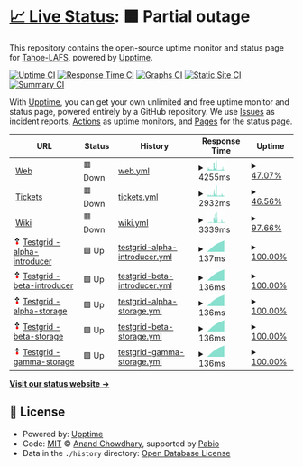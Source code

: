 # [📈 Live Status](https://tahoe-lafs.github.io/infrastructure-upptime): <!--live status--> **🟧 Partial outage**

This repository contains the open-source uptime monitor and status page for [Tahoe-LAFS](https://tahoe-lafs.org/), powered by [Upptime](https://github.com/upptime/upptime).

[![Uptime CI](https://github.com/tahoe-lafs/infrastructure-upptime/workflows/Uptime%20CI/badge.svg)](https://github.com/tahoe-lafs/infrastructure-upptime/actions?query=workflow%3A%22Uptime+CI%22)
[![Response Time CI](https://github.com/tahoe-lafs/infrastructure-upptime/workflows/Response%20Time%20CI/badge.svg)](https://github.com/tahoe-lafs/infrastructure-upptime/actions?query=workflow%3A%22Response+Time+CI%22)
[![Graphs CI](https://github.com/tahoe-lafs/infrastructure-upptime/workflows/Graphs%20CI/badge.svg)](https://github.com/tahoe-lafs/infrastructure-upptime/actions?query=workflow%3A%22Graphs+CI%22)
[![Static Site CI](https://github.com/tahoe-lafs/infrastructure-upptime/workflows/Static%20Site%20CI/badge.svg)](https://github.com/tahoe-lafs/infrastructure-upptime/actions?query=workflow%3A%22Static+Site+CI%22)
[![Summary CI](https://github.com/tahoe-lafs/infrastructure-upptime/workflows/Summary%20CI/badge.svg)](https://github.com/tahoe-lafs/infrastructure-upptime/actions?query=workflow%3A%22Summary+CI%22)

With [Upptime](https://upptime.js.org), you can get your own unlimited and free uptime monitor and status page, powered entirely by a GitHub repository. We use [Issues](https://github.com/tahoe-lafs/infrastructure-upptime/issues) as incident reports, [Actions](https://github.com/tahoe-lafs/infrastructure-upptime/actions) as uptime monitors, and [Pages](https://tahoe-lafs.github.io//infrastructure-upptime) for the status page.

<!--start: status pages-->
<!-- This summary is generated by Upptime (https://github.com/upptime/upptime) -->
<!-- Do not edit this manually, your changes will be overwritten -->
<!-- prettier-ignore -->
| URL | Status | History | Response Time | Uptime |
| --- | ------ | ------- | ------------- | ------ |
| <img alt="" src="https://icons.duckduckgo.com/ip3/www.tahoe-lafs.org.ico" height="13"> [Web](https://www.tahoe-lafs.org/) | 🟥 Down | [web.yml](https://github.com/tahoe-lafs/infrastructure-upptime/commits/HEAD/history/web.yml) | <details><summary><img alt="Response time graph" src="./graphs/web/response-time-week.png" height="20"> 4255ms</summary><br><a href="https://Tahoe-LAFS.github.io/infrastructure-upptime/history/web"><img alt="Response time 5976" src="https://img.shields.io/endpoint?url=https%3A%2F%2Fraw.githubusercontent.com%2Ftahoe-lafs%2Finfrastructure-upptime%2FHEAD%2Fapi%2Fweb%2Fresponse-time.json"></a><br><a href="https://Tahoe-LAFS.github.io/infrastructure-upptime/history/web"><img alt="24-hour response time 11053" src="https://img.shields.io/endpoint?url=https%3A%2F%2Fraw.githubusercontent.com%2Ftahoe-lafs%2Finfrastructure-upptime%2FHEAD%2Fapi%2Fweb%2Fresponse-time-day.json"></a><br><a href="https://Tahoe-LAFS.github.io/infrastructure-upptime/history/web"><img alt="7-day response time 4255" src="https://img.shields.io/endpoint?url=https%3A%2F%2Fraw.githubusercontent.com%2Ftahoe-lafs%2Finfrastructure-upptime%2FHEAD%2Fapi%2Fweb%2Fresponse-time-week.json"></a><br><a href="https://Tahoe-LAFS.github.io/infrastructure-upptime/history/web"><img alt="30-day response time 7642" src="https://img.shields.io/endpoint?url=https%3A%2F%2Fraw.githubusercontent.com%2Ftahoe-lafs%2Finfrastructure-upptime%2FHEAD%2Fapi%2Fweb%2Fresponse-time-month.json"></a><br><a href="https://Tahoe-LAFS.github.io/infrastructure-upptime/history/web"><img alt="1-year response time 5976" src="https://img.shields.io/endpoint?url=https%3A%2F%2Fraw.githubusercontent.com%2Ftahoe-lafs%2Finfrastructure-upptime%2FHEAD%2Fapi%2Fweb%2Fresponse-time-year.json"></a></details> | <details><summary><a href="https://Tahoe-LAFS.github.io/infrastructure-upptime/history/web">47.07%</a></summary><a href="https://Tahoe-LAFS.github.io/infrastructure-upptime/history/web"><img alt="All-time uptime 80.12%" src="https://img.shields.io/endpoint?url=https%3A%2F%2Fraw.githubusercontent.com%2Ftahoe-lafs%2Finfrastructure-upptime%2FHEAD%2Fapi%2Fweb%2Fuptime.json"></a><br><a href="https://Tahoe-LAFS.github.io/infrastructure-upptime/history/web"><img alt="24-hour uptime 10.91%" src="https://img.shields.io/endpoint?url=https%3A%2F%2Fraw.githubusercontent.com%2Ftahoe-lafs%2Finfrastructure-upptime%2FHEAD%2Fapi%2Fweb%2Fuptime-day.json"></a><br><a href="https://Tahoe-LAFS.github.io/infrastructure-upptime/history/web"><img alt="7-day uptime 47.07%" src="https://img.shields.io/endpoint?url=https%3A%2F%2Fraw.githubusercontent.com%2Ftahoe-lafs%2Finfrastructure-upptime%2FHEAD%2Fapi%2Fweb%2Fuptime-week.json"></a><br><a href="https://Tahoe-LAFS.github.io/infrastructure-upptime/history/web"><img alt="30-day uptime 61.71%" src="https://img.shields.io/endpoint?url=https%3A%2F%2Fraw.githubusercontent.com%2Ftahoe-lafs%2Finfrastructure-upptime%2FHEAD%2Fapi%2Fweb%2Fuptime-month.json"></a><br><a href="https://Tahoe-LAFS.github.io/infrastructure-upptime/history/web"><img alt="1-year uptime 80.12%" src="https://img.shields.io/endpoint?url=https%3A%2F%2Fraw.githubusercontent.com%2Ftahoe-lafs%2Finfrastructure-upptime%2FHEAD%2Fapi%2Fweb%2Fuptime-year.json"></a></details>
| <img alt="" src="https://icons.duckduckgo.com/ip3/tahoe-lafs.org.ico" height="13"> [Tickets](https://tahoe-lafs.org/trac/tahoe-lafs/query) | 🟥 Down | [tickets.yml](https://github.com/tahoe-lafs/infrastructure-upptime/commits/HEAD/history/tickets.yml) | <details><summary><img alt="Response time graph" src="./graphs/tickets/response-time-week.png" height="20"> 2932ms</summary><br><a href="https://Tahoe-LAFS.github.io/infrastructure-upptime/history/tickets"><img alt="Response time 6147" src="https://img.shields.io/endpoint?url=https%3A%2F%2Fraw.githubusercontent.com%2Ftahoe-lafs%2Finfrastructure-upptime%2FHEAD%2Fapi%2Ftickets%2Fresponse-time.json"></a><br><a href="https://Tahoe-LAFS.github.io/infrastructure-upptime/history/tickets"><img alt="24-hour response time 4619" src="https://img.shields.io/endpoint?url=https%3A%2F%2Fraw.githubusercontent.com%2Ftahoe-lafs%2Finfrastructure-upptime%2FHEAD%2Fapi%2Ftickets%2Fresponse-time-day.json"></a><br><a href="https://Tahoe-LAFS.github.io/infrastructure-upptime/history/tickets"><img alt="7-day response time 2932" src="https://img.shields.io/endpoint?url=https%3A%2F%2Fraw.githubusercontent.com%2Ftahoe-lafs%2Finfrastructure-upptime%2FHEAD%2Fapi%2Ftickets%2Fresponse-time-week.json"></a><br><a href="https://Tahoe-LAFS.github.io/infrastructure-upptime/history/tickets"><img alt="30-day response time 7780" src="https://img.shields.io/endpoint?url=https%3A%2F%2Fraw.githubusercontent.com%2Ftahoe-lafs%2Finfrastructure-upptime%2FHEAD%2Fapi%2Ftickets%2Fresponse-time-month.json"></a><br><a href="https://Tahoe-LAFS.github.io/infrastructure-upptime/history/tickets"><img alt="1-year response time 6147" src="https://img.shields.io/endpoint?url=https%3A%2F%2Fraw.githubusercontent.com%2Ftahoe-lafs%2Finfrastructure-upptime%2FHEAD%2Fapi%2Ftickets%2Fresponse-time-year.json"></a></details> | <details><summary><a href="https://Tahoe-LAFS.github.io/infrastructure-upptime/history/tickets">46.56%</a></summary><a href="https://Tahoe-LAFS.github.io/infrastructure-upptime/history/tickets"><img alt="All-time uptime 79.96%" src="https://img.shields.io/endpoint?url=https%3A%2F%2Fraw.githubusercontent.com%2Ftahoe-lafs%2Finfrastructure-upptime%2FHEAD%2Fapi%2Ftickets%2Fuptime.json"></a><br><a href="https://Tahoe-LAFS.github.io/infrastructure-upptime/history/tickets"><img alt="24-hour uptime 8.53%" src="https://img.shields.io/endpoint?url=https%3A%2F%2Fraw.githubusercontent.com%2Ftahoe-lafs%2Finfrastructure-upptime%2FHEAD%2Fapi%2Ftickets%2Fuptime-day.json"></a><br><a href="https://Tahoe-LAFS.github.io/infrastructure-upptime/history/tickets"><img alt="7-day uptime 46.56%" src="https://img.shields.io/endpoint?url=https%3A%2F%2Fraw.githubusercontent.com%2Ftahoe-lafs%2Finfrastructure-upptime%2FHEAD%2Fapi%2Ftickets%2Fuptime-week.json"></a><br><a href="https://Tahoe-LAFS.github.io/infrastructure-upptime/history/tickets"><img alt="30-day uptime 61.36%" src="https://img.shields.io/endpoint?url=https%3A%2F%2Fraw.githubusercontent.com%2Ftahoe-lafs%2Finfrastructure-upptime%2FHEAD%2Fapi%2Ftickets%2Fuptime-month.json"></a><br><a href="https://Tahoe-LAFS.github.io/infrastructure-upptime/history/tickets"><img alt="1-year uptime 79.96%" src="https://img.shields.io/endpoint?url=https%3A%2F%2Fraw.githubusercontent.com%2Ftahoe-lafs%2Finfrastructure-upptime%2FHEAD%2Fapi%2Ftickets%2Fuptime-year.json"></a></details>
| <img alt="" src="https://icons.duckduckgo.com/ip3/tahoe-lafs.org.ico" height="13"> [Wiki](https://tahoe-lafs.org/trac/tahoe-lafs/wiki) | 🟥 Down | [wiki.yml](https://github.com/tahoe-lafs/infrastructure-upptime/commits/HEAD/history/wiki.yml) | <details><summary><img alt="Response time graph" src="./graphs/wiki/response-time-week.png" height="20"> 3339ms</summary><br><a href="https://Tahoe-LAFS.github.io/infrastructure-upptime/history/wiki"><img alt="Response time 5207" src="https://img.shields.io/endpoint?url=https%3A%2F%2Fraw.githubusercontent.com%2Ftahoe-lafs%2Finfrastructure-upptime%2FHEAD%2Fapi%2Fwiki%2Fresponse-time.json"></a><br><a href="https://Tahoe-LAFS.github.io/infrastructure-upptime/history/wiki"><img alt="24-hour response time 5832" src="https://img.shields.io/endpoint?url=https%3A%2F%2Fraw.githubusercontent.com%2Ftahoe-lafs%2Finfrastructure-upptime%2FHEAD%2Fapi%2Fwiki%2Fresponse-time-day.json"></a><br><a href="https://Tahoe-LAFS.github.io/infrastructure-upptime/history/wiki"><img alt="7-day response time 3339" src="https://img.shields.io/endpoint?url=https%3A%2F%2Fraw.githubusercontent.com%2Ftahoe-lafs%2Finfrastructure-upptime%2FHEAD%2Fapi%2Fwiki%2Fresponse-time-week.json"></a><br><a href="https://Tahoe-LAFS.github.io/infrastructure-upptime/history/wiki"><img alt="30-day response time 6001" src="https://img.shields.io/endpoint?url=https%3A%2F%2Fraw.githubusercontent.com%2Ftahoe-lafs%2Finfrastructure-upptime%2FHEAD%2Fapi%2Fwiki%2Fresponse-time-month.json"></a><br><a href="https://Tahoe-LAFS.github.io/infrastructure-upptime/history/wiki"><img alt="1-year response time 5207" src="https://img.shields.io/endpoint?url=https%3A%2F%2Fraw.githubusercontent.com%2Ftahoe-lafs%2Finfrastructure-upptime%2FHEAD%2Fapi%2Fwiki%2Fresponse-time-year.json"></a></details> | <details><summary><a href="https://Tahoe-LAFS.github.io/infrastructure-upptime/history/wiki">97.66%</a></summary><a href="https://Tahoe-LAFS.github.io/infrastructure-upptime/history/wiki"><img alt="All-time uptime 99.24%" src="https://img.shields.io/endpoint?url=https%3A%2F%2Fraw.githubusercontent.com%2Ftahoe-lafs%2Finfrastructure-upptime%2FHEAD%2Fapi%2Fwiki%2Fuptime.json"></a><br><a href="https://Tahoe-LAFS.github.io/infrastructure-upptime/history/wiki"><img alt="24-hour uptime 86.36%" src="https://img.shields.io/endpoint?url=https%3A%2F%2Fraw.githubusercontent.com%2Ftahoe-lafs%2Finfrastructure-upptime%2FHEAD%2Fapi%2Fwiki%2Fuptime-day.json"></a><br><a href="https://Tahoe-LAFS.github.io/infrastructure-upptime/history/wiki"><img alt="7-day uptime 97.66%" src="https://img.shields.io/endpoint?url=https%3A%2F%2Fraw.githubusercontent.com%2Ftahoe-lafs%2Finfrastructure-upptime%2FHEAD%2Fapi%2Fwiki%2Fuptime-week.json"></a><br><a href="https://Tahoe-LAFS.github.io/infrastructure-upptime/history/wiki"><img alt="30-day uptime 98.28%" src="https://img.shields.io/endpoint?url=https%3A%2F%2Fraw.githubusercontent.com%2Ftahoe-lafs%2Finfrastructure-upptime%2FHEAD%2Fapi%2Fwiki%2Fuptime-month.json"></a><br><a href="https://Tahoe-LAFS.github.io/infrastructure-upptime/history/wiki"><img alt="1-year uptime 99.24%" src="https://img.shields.io/endpoint?url=https%3A%2F%2Fraw.githubusercontent.com%2Ftahoe-lafs%2Finfrastructure-upptime%2FHEAD%2Fapi%2Fwiki%2Fuptime-year.json"></a></details>
| <img alt="" src="https://raw.githubusercontent.com/tahoe-lafs/infrastructure-upptime/master/assets/tahoe-logo-1.png" height="13"> [Testgrid - alpha-introducer](testgrid.tahoe-lafs.org) | 🟩 Up | [testgrid-alpha-introducer.yml](https://github.com/tahoe-lafs/infrastructure-upptime/commits/HEAD/history/testgrid-alpha-introducer.yml) | <details><summary><img alt="Response time graph" src="./graphs/testgrid-alpha-introducer/response-time-week.png" height="20"> 137ms</summary><br><a href="https://Tahoe-LAFS.github.io/infrastructure-upptime/history/testgrid-alpha-introducer"><img alt="Response time 137" src="https://img.shields.io/endpoint?url=https%3A%2F%2Fraw.githubusercontent.com%2Ftahoe-lafs%2Finfrastructure-upptime%2FHEAD%2Fapi%2Ftestgrid-alpha-introducer%2Fresponse-time.json"></a><br><a href="https://Tahoe-LAFS.github.io/infrastructure-upptime/history/testgrid-alpha-introducer"><img alt="24-hour response time 148" src="https://img.shields.io/endpoint?url=https%3A%2F%2Fraw.githubusercontent.com%2Ftahoe-lafs%2Finfrastructure-upptime%2FHEAD%2Fapi%2Ftestgrid-alpha-introducer%2Fresponse-time-day.json"></a><br><a href="https://Tahoe-LAFS.github.io/infrastructure-upptime/history/testgrid-alpha-introducer"><img alt="7-day response time 137" src="https://img.shields.io/endpoint?url=https%3A%2F%2Fraw.githubusercontent.com%2Ftahoe-lafs%2Finfrastructure-upptime%2FHEAD%2Fapi%2Ftestgrid-alpha-introducer%2Fresponse-time-week.json"></a><br><a href="https://Tahoe-LAFS.github.io/infrastructure-upptime/history/testgrid-alpha-introducer"><img alt="30-day response time 137" src="https://img.shields.io/endpoint?url=https%3A%2F%2Fraw.githubusercontent.com%2Ftahoe-lafs%2Finfrastructure-upptime%2FHEAD%2Fapi%2Ftestgrid-alpha-introducer%2Fresponse-time-month.json"></a><br><a href="https://Tahoe-LAFS.github.io/infrastructure-upptime/history/testgrid-alpha-introducer"><img alt="1-year response time 137" src="https://img.shields.io/endpoint?url=https%3A%2F%2Fraw.githubusercontent.com%2Ftahoe-lafs%2Finfrastructure-upptime%2FHEAD%2Fapi%2Ftestgrid-alpha-introducer%2Fresponse-time-year.json"></a></details> | <details><summary><a href="https://Tahoe-LAFS.github.io/infrastructure-upptime/history/testgrid-alpha-introducer">100.00%</a></summary><a href="https://Tahoe-LAFS.github.io/infrastructure-upptime/history/testgrid-alpha-introducer"><img alt="All-time uptime 100.00%" src="https://img.shields.io/endpoint?url=https%3A%2F%2Fraw.githubusercontent.com%2Ftahoe-lafs%2Finfrastructure-upptime%2FHEAD%2Fapi%2Ftestgrid-alpha-introducer%2Fuptime.json"></a><br><a href="https://Tahoe-LAFS.github.io/infrastructure-upptime/history/testgrid-alpha-introducer"><img alt="24-hour uptime 100.00%" src="https://img.shields.io/endpoint?url=https%3A%2F%2Fraw.githubusercontent.com%2Ftahoe-lafs%2Finfrastructure-upptime%2FHEAD%2Fapi%2Ftestgrid-alpha-introducer%2Fuptime-day.json"></a><br><a href="https://Tahoe-LAFS.github.io/infrastructure-upptime/history/testgrid-alpha-introducer"><img alt="7-day uptime 100.00%" src="https://img.shields.io/endpoint?url=https%3A%2F%2Fraw.githubusercontent.com%2Ftahoe-lafs%2Finfrastructure-upptime%2FHEAD%2Fapi%2Ftestgrid-alpha-introducer%2Fuptime-week.json"></a><br><a href="https://Tahoe-LAFS.github.io/infrastructure-upptime/history/testgrid-alpha-introducer"><img alt="30-day uptime 100.00%" src="https://img.shields.io/endpoint?url=https%3A%2F%2Fraw.githubusercontent.com%2Ftahoe-lafs%2Finfrastructure-upptime%2FHEAD%2Fapi%2Ftestgrid-alpha-introducer%2Fuptime-month.json"></a><br><a href="https://Tahoe-LAFS.github.io/infrastructure-upptime/history/testgrid-alpha-introducer"><img alt="1-year uptime 100.00%" src="https://img.shields.io/endpoint?url=https%3A%2F%2Fraw.githubusercontent.com%2Ftahoe-lafs%2Finfrastructure-upptime%2FHEAD%2Fapi%2Ftestgrid-alpha-introducer%2Fuptime-year.json"></a></details>
| <img alt="" src="https://raw.githubusercontent.com/tahoe-lafs/infrastructure-upptime/master/assets/tahoe-logo-1.png" height="13"> [Testgrid - beta-introducer](testgrid.tahoe-lafs.org) | 🟩 Up | [testgrid-beta-introducer.yml](https://github.com/tahoe-lafs/infrastructure-upptime/commits/HEAD/history/testgrid-beta-introducer.yml) | <details><summary><img alt="Response time graph" src="./graphs/testgrid-beta-introducer/response-time-week.png" height="20"> 136ms</summary><br><a href="https://Tahoe-LAFS.github.io/infrastructure-upptime/history/testgrid-beta-introducer"><img alt="Response time 136" src="https://img.shields.io/endpoint?url=https%3A%2F%2Fraw.githubusercontent.com%2Ftahoe-lafs%2Finfrastructure-upptime%2FHEAD%2Fapi%2Ftestgrid-beta-introducer%2Fresponse-time.json"></a><br><a href="https://Tahoe-LAFS.github.io/infrastructure-upptime/history/testgrid-beta-introducer"><img alt="24-hour response time 147" src="https://img.shields.io/endpoint?url=https%3A%2F%2Fraw.githubusercontent.com%2Ftahoe-lafs%2Finfrastructure-upptime%2FHEAD%2Fapi%2Ftestgrid-beta-introducer%2Fresponse-time-day.json"></a><br><a href="https://Tahoe-LAFS.github.io/infrastructure-upptime/history/testgrid-beta-introducer"><img alt="7-day response time 136" src="https://img.shields.io/endpoint?url=https%3A%2F%2Fraw.githubusercontent.com%2Ftahoe-lafs%2Finfrastructure-upptime%2FHEAD%2Fapi%2Ftestgrid-beta-introducer%2Fresponse-time-week.json"></a><br><a href="https://Tahoe-LAFS.github.io/infrastructure-upptime/history/testgrid-beta-introducer"><img alt="30-day response time 136" src="https://img.shields.io/endpoint?url=https%3A%2F%2Fraw.githubusercontent.com%2Ftahoe-lafs%2Finfrastructure-upptime%2FHEAD%2Fapi%2Ftestgrid-beta-introducer%2Fresponse-time-month.json"></a><br><a href="https://Tahoe-LAFS.github.io/infrastructure-upptime/history/testgrid-beta-introducer"><img alt="1-year response time 136" src="https://img.shields.io/endpoint?url=https%3A%2F%2Fraw.githubusercontent.com%2Ftahoe-lafs%2Finfrastructure-upptime%2FHEAD%2Fapi%2Ftestgrid-beta-introducer%2Fresponse-time-year.json"></a></details> | <details><summary><a href="https://Tahoe-LAFS.github.io/infrastructure-upptime/history/testgrid-beta-introducer">100.00%</a></summary><a href="https://Tahoe-LAFS.github.io/infrastructure-upptime/history/testgrid-beta-introducer"><img alt="All-time uptime 100.00%" src="https://img.shields.io/endpoint?url=https%3A%2F%2Fraw.githubusercontent.com%2Ftahoe-lafs%2Finfrastructure-upptime%2FHEAD%2Fapi%2Ftestgrid-beta-introducer%2Fuptime.json"></a><br><a href="https://Tahoe-LAFS.github.io/infrastructure-upptime/history/testgrid-beta-introducer"><img alt="24-hour uptime 100.00%" src="https://img.shields.io/endpoint?url=https%3A%2F%2Fraw.githubusercontent.com%2Ftahoe-lafs%2Finfrastructure-upptime%2FHEAD%2Fapi%2Ftestgrid-beta-introducer%2Fuptime-day.json"></a><br><a href="https://Tahoe-LAFS.github.io/infrastructure-upptime/history/testgrid-beta-introducer"><img alt="7-day uptime 100.00%" src="https://img.shields.io/endpoint?url=https%3A%2F%2Fraw.githubusercontent.com%2Ftahoe-lafs%2Finfrastructure-upptime%2FHEAD%2Fapi%2Ftestgrid-beta-introducer%2Fuptime-week.json"></a><br><a href="https://Tahoe-LAFS.github.io/infrastructure-upptime/history/testgrid-beta-introducer"><img alt="30-day uptime 100.00%" src="https://img.shields.io/endpoint?url=https%3A%2F%2Fraw.githubusercontent.com%2Ftahoe-lafs%2Finfrastructure-upptime%2FHEAD%2Fapi%2Ftestgrid-beta-introducer%2Fuptime-month.json"></a><br><a href="https://Tahoe-LAFS.github.io/infrastructure-upptime/history/testgrid-beta-introducer"><img alt="1-year uptime 100.00%" src="https://img.shields.io/endpoint?url=https%3A%2F%2Fraw.githubusercontent.com%2Ftahoe-lafs%2Finfrastructure-upptime%2FHEAD%2Fapi%2Ftestgrid-beta-introducer%2Fuptime-year.json"></a></details>
| <img alt="" src="https://raw.githubusercontent.com/tahoe-lafs/infrastructure-upptime/master/assets/tahoe-logo-1.png" height="13"> [Testgrid - alpha-storage](testgrid.tahoe-lafs.org) | 🟩 Up | [testgrid-alpha-storage.yml](https://github.com/tahoe-lafs/infrastructure-upptime/commits/HEAD/history/testgrid-alpha-storage.yml) | <details><summary><img alt="Response time graph" src="./graphs/testgrid-alpha-storage/response-time-week.png" height="20"> 136ms</summary><br><a href="https://Tahoe-LAFS.github.io/infrastructure-upptime/history/testgrid-alpha-storage"><img alt="Response time 136" src="https://img.shields.io/endpoint?url=https%3A%2F%2Fraw.githubusercontent.com%2Ftahoe-lafs%2Finfrastructure-upptime%2FHEAD%2Fapi%2Ftestgrid-alpha-storage%2Fresponse-time.json"></a><br><a href="https://Tahoe-LAFS.github.io/infrastructure-upptime/history/testgrid-alpha-storage"><img alt="24-hour response time 147" src="https://img.shields.io/endpoint?url=https%3A%2F%2Fraw.githubusercontent.com%2Ftahoe-lafs%2Finfrastructure-upptime%2FHEAD%2Fapi%2Ftestgrid-alpha-storage%2Fresponse-time-day.json"></a><br><a href="https://Tahoe-LAFS.github.io/infrastructure-upptime/history/testgrid-alpha-storage"><img alt="7-day response time 136" src="https://img.shields.io/endpoint?url=https%3A%2F%2Fraw.githubusercontent.com%2Ftahoe-lafs%2Finfrastructure-upptime%2FHEAD%2Fapi%2Ftestgrid-alpha-storage%2Fresponse-time-week.json"></a><br><a href="https://Tahoe-LAFS.github.io/infrastructure-upptime/history/testgrid-alpha-storage"><img alt="30-day response time 136" src="https://img.shields.io/endpoint?url=https%3A%2F%2Fraw.githubusercontent.com%2Ftahoe-lafs%2Finfrastructure-upptime%2FHEAD%2Fapi%2Ftestgrid-alpha-storage%2Fresponse-time-month.json"></a><br><a href="https://Tahoe-LAFS.github.io/infrastructure-upptime/history/testgrid-alpha-storage"><img alt="1-year response time 136" src="https://img.shields.io/endpoint?url=https%3A%2F%2Fraw.githubusercontent.com%2Ftahoe-lafs%2Finfrastructure-upptime%2FHEAD%2Fapi%2Ftestgrid-alpha-storage%2Fresponse-time-year.json"></a></details> | <details><summary><a href="https://Tahoe-LAFS.github.io/infrastructure-upptime/history/testgrid-alpha-storage">100.00%</a></summary><a href="https://Tahoe-LAFS.github.io/infrastructure-upptime/history/testgrid-alpha-storage"><img alt="All-time uptime 100.00%" src="https://img.shields.io/endpoint?url=https%3A%2F%2Fraw.githubusercontent.com%2Ftahoe-lafs%2Finfrastructure-upptime%2FHEAD%2Fapi%2Ftestgrid-alpha-storage%2Fuptime.json"></a><br><a href="https://Tahoe-LAFS.github.io/infrastructure-upptime/history/testgrid-alpha-storage"><img alt="24-hour uptime 100.00%" src="https://img.shields.io/endpoint?url=https%3A%2F%2Fraw.githubusercontent.com%2Ftahoe-lafs%2Finfrastructure-upptime%2FHEAD%2Fapi%2Ftestgrid-alpha-storage%2Fuptime-day.json"></a><br><a href="https://Tahoe-LAFS.github.io/infrastructure-upptime/history/testgrid-alpha-storage"><img alt="7-day uptime 100.00%" src="https://img.shields.io/endpoint?url=https%3A%2F%2Fraw.githubusercontent.com%2Ftahoe-lafs%2Finfrastructure-upptime%2FHEAD%2Fapi%2Ftestgrid-alpha-storage%2Fuptime-week.json"></a><br><a href="https://Tahoe-LAFS.github.io/infrastructure-upptime/history/testgrid-alpha-storage"><img alt="30-day uptime 100.00%" src="https://img.shields.io/endpoint?url=https%3A%2F%2Fraw.githubusercontent.com%2Ftahoe-lafs%2Finfrastructure-upptime%2FHEAD%2Fapi%2Ftestgrid-alpha-storage%2Fuptime-month.json"></a><br><a href="https://Tahoe-LAFS.github.io/infrastructure-upptime/history/testgrid-alpha-storage"><img alt="1-year uptime 100.00%" src="https://img.shields.io/endpoint?url=https%3A%2F%2Fraw.githubusercontent.com%2Ftahoe-lafs%2Finfrastructure-upptime%2FHEAD%2Fapi%2Ftestgrid-alpha-storage%2Fuptime-year.json"></a></details>
| <img alt="" src="https://raw.githubusercontent.com/tahoe-lafs/infrastructure-upptime/master/assets/tahoe-logo-1.png" height="13"> [Testgrid - beta-storage](testgrid.tahoe-lafs.org) | 🟩 Up | [testgrid-beta-storage.yml](https://github.com/tahoe-lafs/infrastructure-upptime/commits/HEAD/history/testgrid-beta-storage.yml) | <details><summary><img alt="Response time graph" src="./graphs/testgrid-beta-storage/response-time-week.png" height="20"> 136ms</summary><br><a href="https://Tahoe-LAFS.github.io/infrastructure-upptime/history/testgrid-beta-storage"><img alt="Response time 136" src="https://img.shields.io/endpoint?url=https%3A%2F%2Fraw.githubusercontent.com%2Ftahoe-lafs%2Finfrastructure-upptime%2FHEAD%2Fapi%2Ftestgrid-beta-storage%2Fresponse-time.json"></a><br><a href="https://Tahoe-LAFS.github.io/infrastructure-upptime/history/testgrid-beta-storage"><img alt="24-hour response time 148" src="https://img.shields.io/endpoint?url=https%3A%2F%2Fraw.githubusercontent.com%2Ftahoe-lafs%2Finfrastructure-upptime%2FHEAD%2Fapi%2Ftestgrid-beta-storage%2Fresponse-time-day.json"></a><br><a href="https://Tahoe-LAFS.github.io/infrastructure-upptime/history/testgrid-beta-storage"><img alt="7-day response time 136" src="https://img.shields.io/endpoint?url=https%3A%2F%2Fraw.githubusercontent.com%2Ftahoe-lafs%2Finfrastructure-upptime%2FHEAD%2Fapi%2Ftestgrid-beta-storage%2Fresponse-time-week.json"></a><br><a href="https://Tahoe-LAFS.github.io/infrastructure-upptime/history/testgrid-beta-storage"><img alt="30-day response time 136" src="https://img.shields.io/endpoint?url=https%3A%2F%2Fraw.githubusercontent.com%2Ftahoe-lafs%2Finfrastructure-upptime%2FHEAD%2Fapi%2Ftestgrid-beta-storage%2Fresponse-time-month.json"></a><br><a href="https://Tahoe-LAFS.github.io/infrastructure-upptime/history/testgrid-beta-storage"><img alt="1-year response time 136" src="https://img.shields.io/endpoint?url=https%3A%2F%2Fraw.githubusercontent.com%2Ftahoe-lafs%2Finfrastructure-upptime%2FHEAD%2Fapi%2Ftestgrid-beta-storage%2Fresponse-time-year.json"></a></details> | <details><summary><a href="https://Tahoe-LAFS.github.io/infrastructure-upptime/history/testgrid-beta-storage">100.00%</a></summary><a href="https://Tahoe-LAFS.github.io/infrastructure-upptime/history/testgrid-beta-storage"><img alt="All-time uptime 100.00%" src="https://img.shields.io/endpoint?url=https%3A%2F%2Fraw.githubusercontent.com%2Ftahoe-lafs%2Finfrastructure-upptime%2FHEAD%2Fapi%2Ftestgrid-beta-storage%2Fuptime.json"></a><br><a href="https://Tahoe-LAFS.github.io/infrastructure-upptime/history/testgrid-beta-storage"><img alt="24-hour uptime 100.00%" src="https://img.shields.io/endpoint?url=https%3A%2F%2Fraw.githubusercontent.com%2Ftahoe-lafs%2Finfrastructure-upptime%2FHEAD%2Fapi%2Ftestgrid-beta-storage%2Fuptime-day.json"></a><br><a href="https://Tahoe-LAFS.github.io/infrastructure-upptime/history/testgrid-beta-storage"><img alt="7-day uptime 100.00%" src="https://img.shields.io/endpoint?url=https%3A%2F%2Fraw.githubusercontent.com%2Ftahoe-lafs%2Finfrastructure-upptime%2FHEAD%2Fapi%2Ftestgrid-beta-storage%2Fuptime-week.json"></a><br><a href="https://Tahoe-LAFS.github.io/infrastructure-upptime/history/testgrid-beta-storage"><img alt="30-day uptime 100.00%" src="https://img.shields.io/endpoint?url=https%3A%2F%2Fraw.githubusercontent.com%2Ftahoe-lafs%2Finfrastructure-upptime%2FHEAD%2Fapi%2Ftestgrid-beta-storage%2Fuptime-month.json"></a><br><a href="https://Tahoe-LAFS.github.io/infrastructure-upptime/history/testgrid-beta-storage"><img alt="1-year uptime 100.00%" src="https://img.shields.io/endpoint?url=https%3A%2F%2Fraw.githubusercontent.com%2Ftahoe-lafs%2Finfrastructure-upptime%2FHEAD%2Fapi%2Ftestgrid-beta-storage%2Fuptime-year.json"></a></details>
| <img alt="" src="https://raw.githubusercontent.com/tahoe-lafs/infrastructure-upptime/master/assets/tahoe-logo-1.png" height="13"> [Testgrid - gamma-storage](testgrid.tahoe-lafs.org) | 🟩 Up | [testgrid-gamma-storage.yml](https://github.com/tahoe-lafs/infrastructure-upptime/commits/HEAD/history/testgrid-gamma-storage.yml) | <details><summary><img alt="Response time graph" src="./graphs/testgrid-gamma-storage/response-time-week.png" height="20"> 136ms</summary><br><a href="https://Tahoe-LAFS.github.io/infrastructure-upptime/history/testgrid-gamma-storage"><img alt="Response time 136" src="https://img.shields.io/endpoint?url=https%3A%2F%2Fraw.githubusercontent.com%2Ftahoe-lafs%2Finfrastructure-upptime%2FHEAD%2Fapi%2Ftestgrid-gamma-storage%2Fresponse-time.json"></a><br><a href="https://Tahoe-LAFS.github.io/infrastructure-upptime/history/testgrid-gamma-storage"><img alt="24-hour response time 148" src="https://img.shields.io/endpoint?url=https%3A%2F%2Fraw.githubusercontent.com%2Ftahoe-lafs%2Finfrastructure-upptime%2FHEAD%2Fapi%2Ftestgrid-gamma-storage%2Fresponse-time-day.json"></a><br><a href="https://Tahoe-LAFS.github.io/infrastructure-upptime/history/testgrid-gamma-storage"><img alt="7-day response time 136" src="https://img.shields.io/endpoint?url=https%3A%2F%2Fraw.githubusercontent.com%2Ftahoe-lafs%2Finfrastructure-upptime%2FHEAD%2Fapi%2Ftestgrid-gamma-storage%2Fresponse-time-week.json"></a><br><a href="https://Tahoe-LAFS.github.io/infrastructure-upptime/history/testgrid-gamma-storage"><img alt="30-day response time 136" src="https://img.shields.io/endpoint?url=https%3A%2F%2Fraw.githubusercontent.com%2Ftahoe-lafs%2Finfrastructure-upptime%2FHEAD%2Fapi%2Ftestgrid-gamma-storage%2Fresponse-time-month.json"></a><br><a href="https://Tahoe-LAFS.github.io/infrastructure-upptime/history/testgrid-gamma-storage"><img alt="1-year response time 136" src="https://img.shields.io/endpoint?url=https%3A%2F%2Fraw.githubusercontent.com%2Ftahoe-lafs%2Finfrastructure-upptime%2FHEAD%2Fapi%2Ftestgrid-gamma-storage%2Fresponse-time-year.json"></a></details> | <details><summary><a href="https://Tahoe-LAFS.github.io/infrastructure-upptime/history/testgrid-gamma-storage">100.00%</a></summary><a href="https://Tahoe-LAFS.github.io/infrastructure-upptime/history/testgrid-gamma-storage"><img alt="All-time uptime 100.00%" src="https://img.shields.io/endpoint?url=https%3A%2F%2Fraw.githubusercontent.com%2Ftahoe-lafs%2Finfrastructure-upptime%2FHEAD%2Fapi%2Ftestgrid-gamma-storage%2Fuptime.json"></a><br><a href="https://Tahoe-LAFS.github.io/infrastructure-upptime/history/testgrid-gamma-storage"><img alt="24-hour uptime 100.00%" src="https://img.shields.io/endpoint?url=https%3A%2F%2Fraw.githubusercontent.com%2Ftahoe-lafs%2Finfrastructure-upptime%2FHEAD%2Fapi%2Ftestgrid-gamma-storage%2Fuptime-day.json"></a><br><a href="https://Tahoe-LAFS.github.io/infrastructure-upptime/history/testgrid-gamma-storage"><img alt="7-day uptime 100.00%" src="https://img.shields.io/endpoint?url=https%3A%2F%2Fraw.githubusercontent.com%2Ftahoe-lafs%2Finfrastructure-upptime%2FHEAD%2Fapi%2Ftestgrid-gamma-storage%2Fuptime-week.json"></a><br><a href="https://Tahoe-LAFS.github.io/infrastructure-upptime/history/testgrid-gamma-storage"><img alt="30-day uptime 100.00%" src="https://img.shields.io/endpoint?url=https%3A%2F%2Fraw.githubusercontent.com%2Ftahoe-lafs%2Finfrastructure-upptime%2FHEAD%2Fapi%2Ftestgrid-gamma-storage%2Fuptime-month.json"></a><br><a href="https://Tahoe-LAFS.github.io/infrastructure-upptime/history/testgrid-gamma-storage"><img alt="1-year uptime 100.00%" src="https://img.shields.io/endpoint?url=https%3A%2F%2Fraw.githubusercontent.com%2Ftahoe-lafs%2Finfrastructure-upptime%2FHEAD%2Fapi%2Ftestgrid-gamma-storage%2Fuptime-year.json"></a></details>

<!--end: status pages-->

[**Visit our status website →**](https://tahoe-lafs.github.io/infrastructure-upptime)

## 📄 License

- Powered by: [Upptime](https://github.com/upptime/upptime)
- Code: [MIT](./LICENSE) © [Anand Chowdhary](https://anandchowdhary.com), supported by [Pabio](https://pabio.com)
- Data in the `./history` directory: [Open Database License](https://opendatacommons.org/licenses/odbl/1-0/)
